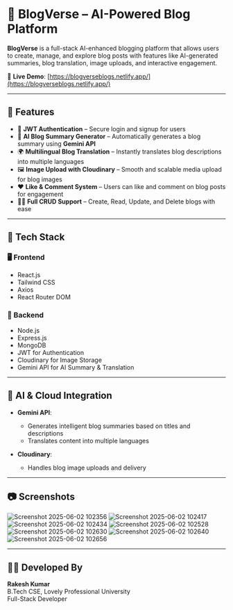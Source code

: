 # 📝 BlogVerse – AI-Powered Blog Platform

**BlogVerse** is a full-stack AI-enhanced blogging platform that allows users to create, manage, and explore blog posts with features like AI-generated summaries, blog translation, image uploads, and interactive engagement.

🚀 **Live Demo**: [https://blogverseblogs.netlify.app/](https://blogverseblogs.netlify.app/)

---

## 🌟 Features

- 🔐 **JWT Authentication** – Secure login and signup for users
- 🧠 **AI Blog Summary Generator** – Automatically generates a blog summary using **Gemini API**
- 🌍 **Multilingual Blog Translation** – Instantly translates blog descriptions into multiple languages
- 🖼️ **Image Upload with Cloudinary** – Smooth and scalable media upload for blog images
- ❤️ **Like & Comment System** – Users can like and comment on blog posts for engagement
- 🧑‍💻 **Full CRUD Support** – Create, Read, Update, and Delete blogs with ease

---

## 🧠 Tech Stack

### 🖥️ Frontend
- React.js
- Tailwind CSS
- Axios
- React Router DOM

### 🔧 Backend
- Node.js
- Express.js
- MongoDB
- JWT for Authentication
- Cloudinary for Image Storage
- Gemini API for AI Summary & Translation

---

## 🔌 AI & Cloud Integration

- **Gemini API**:  
  - Generates intelligent blog summaries based on titles and descriptions  
  - Translates content into multiple languages  

- **Cloudinary**:  
  - Handles blog image uploads and delivery  

---

## 📷 Screenshots
![Screenshot 2025-06-02 102356](https://github.com/user-attachments/assets/efdcda43-99e4-4d0a-9872-8b43c26c757b)
![Screenshot 2025-06-02 102417](https://github.com/user-attachments/assets/fb252121-bd18-40dd-a291-5e0f2873f47a)
![Screenshot 2025-06-02 102434](https://github.com/user-attachments/assets/06cbf366-0b75-4750-92a6-77bdedcedd47)
![Screenshot 2025-06-02 102528](https://github.com/user-attachments/assets/0bd4fd71-f9ba-4a64-8d38-e86dd1d946ea)
![Screenshot 2025-06-02 102630](https://github.com/user-attachments/assets/a9f227f2-abe9-46e2-b32e-cbd4fb94e010)
![Screenshot 2025-06-02 102640](https://github.com/user-attachments/assets/524a4206-16cf-486e-8b3c-2e3d4e8b5c8d)
![Screenshot 2025-06-02 102656](https://github.com/user-attachments/assets/e4284d67-fd7a-4b3d-a0f6-782e308a2837)

--- 

## 🙋‍♂️ Developed By

**Rakesh Kumar**  
B.Tech CSE, Lovely Professional University  
Full-Stack Developer








